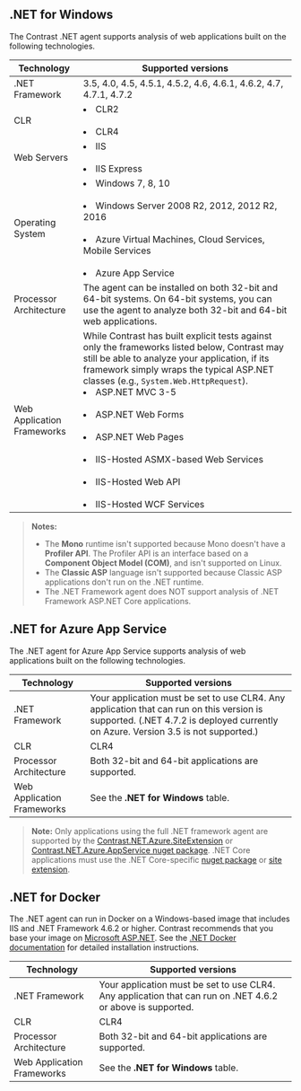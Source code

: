 <!--
title: "Contrast .NET Agent Supported Technology"
description: "Contrast .NET agent supported technology"
tags: "installation agent .NET windows azure supported technology"
-->

## .NET for Windows

The Contrast .NET agent supports analysis of web applications built on the following technologies.

| Technology                 | Supported versions                       |
| -------------------------- | ---------------------------------------- |
| .NET Framework             | 3.5, 4.0, 4.5, 4.5.1, 4.5.2, 4.6, 4.6.1, 4.6.2, 4.7, 4.7.1, 4.7.2 |
| CLR                        | <li>CLR2</li> <br/> <li>CLR4</li>                       |
| Web Servers                | <li>IIS</li> <br/> <li>IIS Express</li>                 |
| Operating System           | <li>Windows 7, 8, 10</li><br/> <li>Windows Server 2008 R2, 2012, 2012 R2, 2016</li><br/><li>Azure Virtual Machines, Cloud Services, Mobile Services</li><br/><li> Azure App Service </li> |
| Processor Architecture     | The agent can be installed on both 32-bit and 64-bit systems. On 64-bit systems, you can use the agent to analyze both 32-bit and 64-bit web applications. |
| Web Application Frameworks | While Contrast has built explicit tests against only the frameworks listed below, Contrast may still be able to analyze your application, if its framework simply wraps the typical ASP.NET classes (e.g., `System.Web.HttpRequest`). <br> <li>ASP.NET MVC 3-5</li>  <br/> <li>ASP.NET Web Forms</li><br /> <li>ASP.NET Web Pages</li><br /> <li>IIS-Hosted ASMX-based Web Services</li><br /><li>IIS-Hosted Web API</li><br /><li>IIS-Hosted WCF Services</li> |

>**Notes:**
> * The **Mono** runtime isn't supported because Mono doesn't have a **Profiler API**. The Profiler API is an interface based on a **Component Object Model (COM)**, and isn't supported on Linux.
> * The **Classic ASP** language isn't supported because Classic ASP applications don't run on the .NET runtime.
> * The .NET Framework agent does NOT support analysis of .NET Framework ASP.NET Core applications.

## .NET for Azure App Service

The .NET agent for Azure App Service supports analysis of web applications built on the following technologies.

| Technology                 | Supported versions                       |
| -------------------------- | ---------------------------------------- |
| .NET Framework             | Your application must be set to use CLR4. Any application that can run on this version is supported. (.NET 4.7.2 is deployed currently on Azure. Version 3.5 is not supported.)  |
| CLR                        | CLR4                       |
| Processor Architecture     | Both 32-bit and 64-bit applications are supported. |
| Web Application Frameworks | See the **.NET for Windows** table. |

> **Note:** Only applications using the full .NET framework agent are supported by the [Contrast.NET.Azure.SiteExtension](https://www.nuget.org/packages/Contrast.NET.Azure.SiteExtension/) or [Contrast.NET.Azure.AppService nuget package](https://www.nuget.org/packages/Contrast.NET.Azure.AppService/). .NET Core applications must use the .NET Core-specific [nuget package](https://www.nuget.org/packages/Contrast.SensorsNetCore/) or [site extension](https://www.nuget.org/packages/Contrast.NetCore.Azure.SiteExtension/).

## .NET for Docker

The .NET agent can run in Docker on a Windows-based image that includes IIS and .NET Framework 4.6.2 or higher. Contrast recommends that you base your image on [Microsoft ASP.NET](https://hub.docker.com/_/microsoft-dotnet-framework-aspnet). See the [.NET Docker documentation](installation-netinstall.html#net-docker) for detailed installation instructions.

| Technology                 | Supported versions                       |
| -------------------------- | ---------------------------------------- |
| .NET Framework             | Your application must be set to use CLR4. Any application that can run on .NET 4.6.2 or above is supported.   |
| CLR                        | CLR4                       |
| Processor Architecture     | Both 32-bit and 64-bit applications are supported. |
| Web Application Frameworks | See the **.NET for Windows** table. |


